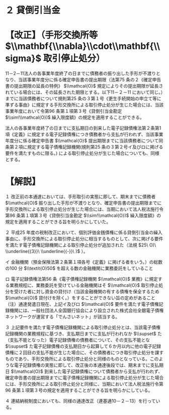 # ２ 貸倒引当金

# 【改正】（手形交換所等 $\\mathbf{\\nabla}\\cdot\\mathbf{\\sigma}$ 取引停止処分）

11－2－11法人の各事業年度終了の日までに債務者の振り出した手形が不渡りとなり、当該事業年度分に係る確定申告書の提出期限（法第75 条の２《確定申告書の提出期限の延長の特例》 $\\mathcal{O}$ 規定によりその提出期限が延長されている場合には、その延長された期限とする。以下11－２－11 において同じ。）までに当該債務者について規則第25 条の３第１号《更生手続開始の申立て等に準ずる事由》に規定する手形交換所による取引停止処分が生じた場合には、当該事業年度において令第96 条第１項第３号《貸倒引当金勘定 $\\sim!\\mathcal{O})$ 繰入限度額》の規定を適用することができる。

法人の各事業年度終了の日までに支払期日の到来した電子記録債権法第２条第1 項《定義》に規定する電子記録債権につき債務者から支払が行われず、当該事業年度分に係る確定申告書 $\\mathcal{O}$ 提出期限までに当該債務者について同条第２項に規定する電子債権記録機関(規則第25 条の３第２号イ及びロに掲げる要件を満たすものに限る。) による取引停止処分が生じた場合についても、同様とする。

# 【解説】

１ 改正前の本通達においては、手形取引の実態に即して、期末までに債務者 $\\mathcal{O}$ 振り出した手形が不渡りとなり、確定申告書の提出期限までに手形交換所による取引停止処分が生じた場合には、当期において法人税法施行令第96 条第１項第３号《貸倒引当金勘定 $\\sim!\\mathcal{O})$ 繰入限度額》の規定を適用することができる旨を明らかにしていた。

２ 平成25 年度の税制改正において、個別評価金銭債権に係る貸倒引当金の繰入事由に、手形交換所による取引停止処分に相当するものとして、次に掲げる要件を満たす電子債権記録機関による取引停止処分が追加された（法規 $25\ O)\ \\underline{{3}}\ \\underline{{-}}\ )$ ）。

イ 金融機関（預金保険法第２条第１項各号《定義》に掲げる者をいう。）の総数の100 分 $\\textit{O}50$ を超える数の金融機関に業務委託をしていること

ロ 電子記録債権法第56 条《電子債権記録機関 $\\mathcal{O}$ 業務》に規定する業務規程に、業務委託を受けている金融機関はそ $\\mathcal{O}$ 取引停止処分を受けた者に対し資金の貸付け（当該金融機関の有する債権を保全するため $\\mathcal{O}$ 貸付けを除く。）をすることができない旨の定めがあること（注）通達発遣日現在、上記イ及びロ $\\mathcal{O}$ 要件を満たす電子債権記録機関には、一般社団法人全国銀行協会により設立された株式会社全銀電子債権ネットワークが運営する「でんさいネット」が該当する。

３ 上記要件を満たす電子債権記録機関による取引停止処分とは、当該電子債権記録機関の業務規程に基づき、支払期日までに支払が行われなか $\\supset$ た（支払不能となった）電子記録債権の債務者について、その支払不能とな $\\supset$ た電子記録債権の支払期日から起算して６か月以内に他の電子記録債権に２回目の支払不能が生じた場合に、その債務者につき取引停止処分を課すものであり、手形交換所による取引停止処分と同様のものとなっている。このような電子記録債権の実態に即して、改正後の本通達後段では、期末までに支払期日 $\\mathcal{O}$ 到来した電子記録債権について債務者から支払が行われず、確定申告書の提出期限までに電子債権記録機関による取引停止処分が生じた場合には、手形交換所による取引停止処分と同様に、当期において法人税法施行令第96 条第１項第３号の規定を適用することができる旨を明らかにしている。

４ 連結納税制度においても、同様の通達改正（連基通10－２－13）を行っている。